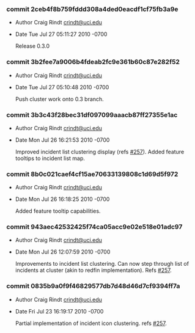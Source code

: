 ### commit 2ceb4f8b759fddd308a4ded0eacdf1cf75fb3a9e
* Author Craig Rindt <crindt@uci.edu>
* Date   Tue Jul 27 05:11:27 2010 -0700

    Release 0.3.0

### commit 3b2fee7a9006b4fdeab2fc9e361b60c87e282f52
* Author Craig Rindt <crindt@uci.edu>
* Date   Tue Jul 27 05:10:48 2010 -0700

    Push cluster work onto 0.3 branch.

### commit 3b3c43f28bec31df097099aaacb87ff27355e1ac
* Author Craig Rindt <crindt@uci.edu>
* Date   Mon Jul 26 16:21:53 2010 -0700

    Improved incident list clustering display (refs [#257](http://tracker.ctmlabs.net/issues/257)).
    Added feature tooltips to incident list map.

### commit 8b0c021caef4cf15ae70633139808c1d69d5f972
* Author Craig Rindt <crindt@uci.edu>
* Date   Mon Jul 26 16:18:25 2010 -0700

    Added feature tooltip capabilities.

### commit 943aec42532425f74ca05acc9e02e518e01adc97
* Author Craig Rindt <crindt@uci.edu>
* Date   Mon Jul 26 12:07:59 2010 -0700

    Improvements to incident list clustering.  Can now step through list of incidents at cluster (akin to redfin implementation).  Refs [#257](http://tracker.ctmlabs.net/issues/257).

### commit 0835b9a0f9f46829577db7d48d46d7cf9394ff7a
* Author Craig Rindt <crindt@uci.edu>
* Date   Fri Jul 23 16:19:17 2010 -0700

    Partial implementation of incident icon clustering.  refs [#257](http://tracker.ctmlabs.net/issues/257).
